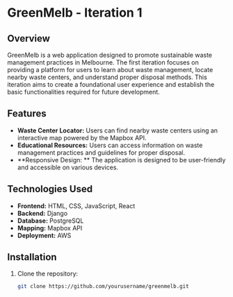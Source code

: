 # GreenMelb - Iteration 1

## Overview

GreenMelb is a web application designed to promote sustainable waste management practices in Melbourne. The first iteration focuses on providing a platform for users to learn about waste management, locate nearby waste centers, and understand proper disposal methods. This iteration aims to create a foundational user experience and establish the basic functionalities required for future development.

## Features
- **Waste Center Locator:** Users can find nearby waste centers using an interactive map powered by the Mapbox API.
- **Educational Resources:** Users can access information on waste management practices and guidelines for proper disposal.
- **Responsive Design: ** The application is designed to be user-friendly and accessible on various devices.

## Technologies Used

- **Frontend:** HTML, CSS, JavaScript, React
- **Backend:** Django
- **Database:** PostgreSQL
- **Mapping:** Mapbox API
- **Deployment:** AWS

## Installation

1. Clone the repository:
   ```bash
   git clone https://github.com/yourusername/greenmelb.git
